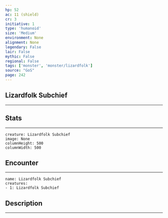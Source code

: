 ```yaml
---
hp: 52
ac: 11 (shield)
cr: 3
initiative: 1
type: 'humanoid'    
size: 'Medium'
environment: None
alignment: None
legendary: False
lair: False
mythic: False
regional: False
tags: ['monster', 'monster/lizardfolk']
source: "GoS"
page: 242
---
```


## Lizardfolk Subchief
---



## Stats
---

```statblock
creature: Lizardfolk Subchief
image: None
columnHeight: 500
columnWidth: 500
```

## Encounter
---

```encounter-table
name: Lizardfolk Subchief
creatures:
- 1: Lizardfolk Subchief
```

## Description
---





